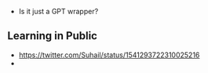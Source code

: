 - Is it just a GPT wrapper?

## Learning in Public
- https://twitter.com/Suhail/status/1541293722310025216
- 